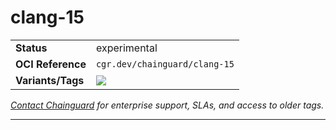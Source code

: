 <!--monopod:start-->
# clang-15
| | |
| - | - |
| **Status** | experimental |
| **OCI Reference** | `cgr.dev/chainguard/clang-15` |
| **Variants/Tags** | ![](https://storage.googleapis.com/chainguard-images-build-outputs/summary/clang-15.svg) |

*[Contact Chainguard](https://www.chainguard.dev/chainguard-images) for enterprise support, SLAs, and access to older tags.*

---
<!--monopod:end-->
